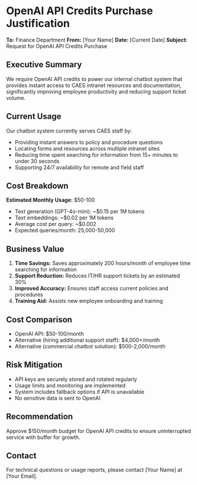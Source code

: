 # OpenAI API Credits Purchase Justification

**To:** Finance Department
**From:** [Your Name]
**Date:** [Current Date]
**Subject:** Request for OpenAI API Credits Purchase

## Executive Summary
We require OpenAI API credits to power our internal chatbot system that provides instant access to CAES intranet resources and documentation, significantly improving employee productivity and reducing support ticket volume.

## Current Usage
Our chatbot system currently serves CAES staff by:
- Providing instant answers to policy and procedure questions
- Locating forms and resources across multiple intranet sites
- Reducing time spent searching for information from 15+ minutes to under 30 seconds
- Supporting 24/7 availability for remote and field staff

## Cost Breakdown
**Estimated Monthly Usage:** $50-100
- Text generation (GPT-4o-mini): ~$0.15 per 1M tokens
- Text embeddings: ~$0.02 per 1M tokens
- Average cost per query: ~$0.002
- Expected queries/month: 25,000-50,000

## Business Value
1. **Time Savings:** Saves approximately 200 hours/month of employee time searching for information
2. **Support Reduction:** Reduces IT/HR support tickets by an estimated 30%
3. **Improved Accuracy:** Ensures staff access current policies and procedures
4. **Training Aid:** Assists new employee onboarding and training

## Cost Comparison
- OpenAI API: $50-100/month
- Alternative (hiring additional support staff): $4,000+/month
- Alternative (commercial chatbot solution): $500-2,000/month

## Risk Mitigation
- API keys are securely stored and rotated regularly
- Usage limits and monitoring are implemented
- System includes fallback options if API is unavailable
- No sensitive data is sent to OpenAI

## Recommendation
Approve $150/month budget for OpenAI API credits to ensure uninterrupted service with buffer for growth.

## Contact
For technical questions or usage reports, please contact [Your Name] at [Your Email].